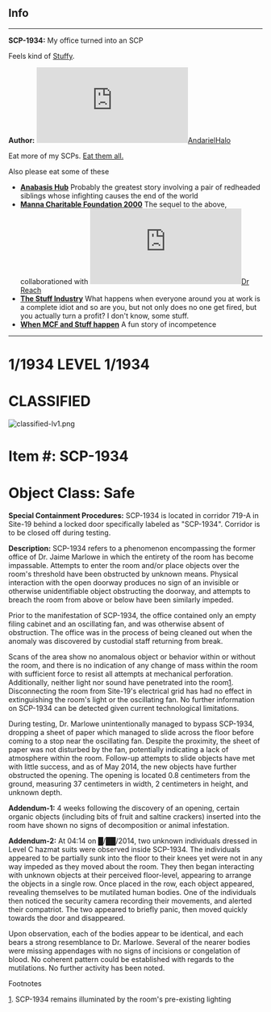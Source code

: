 Info
----

* * *

**SCP-1934:** My office turned into an SCP

Feels kind of [Stuffy](http://www.scp-wiki.net/the-stuff-industry-hub).

**Author:** [![AndarielHalo](http://www.wikidot.com/avatar.php?userid=1750255&amp;size=small&amp;timestamp=1599870334)](http://www.wikidot.com/user:info/andarielhalo)[AndarielHalo](http://www.wikidot.com/user:info/andarielhalo)

Eat more of my SCPs. [Eat them all.](http://www.scp-wiki.net/andariel-halo-file)

Also please eat some of these

*   **[Anabasis Hub](http://www.scp-wiki.net/anabasis-hub)** Probably the greatest story involving a pair of redheaded siblings whose infighting causes the end of the world
*   **[Manna Charitable Foundation 2000](http://www.scp-wiki.net/manna-charitable-foundation-hub)** The sequel to the above, collaborationed with [![Dr Reach](http://www.wikidot.com/avatar.php?userid=1779895&amp;size=small&amp;timestamp=1599870334)](http://www.wikidot.com/user:info/dr-reach)[Dr Reach](http://www.wikidot.com/user:info/dr-reach)
*   **[The Stuff Industry](http://www.scp-wiki.net/the-stuff-industry-hub)** What happens when everyone around you at work is a complete idiot and so are you, but not only does no one get fired, but you actually turn a profit? I don't know, some stuff.
*   **[When MCF and Stuff happen](http://www.scp-wiki.net/week-1-looking-for-stuff)** A fun story of incompetence

* * *

1/1934 LEVEL 1/1934
===================

CLASSIFIED
==========

![classified-lv1.png](http://www.scp-wiki.net/local--files/component:classified-decoration-base/classified-lv1.png)

Item #: SCP-1934
================

Object Class: Safe
==================

**Special Containment Procedures:** SCP-1934 is located in corridor 719-A in Site-19 behind a locked door specifically labeled as "SCP-1934". Corridor is to be closed off during testing.

**Description:** SCP-1934 refers to a phenomenon encompassing the former office of Dr. Jaime Marlowe in which the entirety of the room has become impassable. Attempts to enter the room and/or place objects over the room's threshold have been obstructed by unknown means. Physical interaction with the open doorway produces no sign of an invisible or otherwise unidentifiable object obstructing the doorway, and attempts to breach the room from above or below have been similarly impeded.

Prior to the manifestation of SCP-1934, the office contained only an empty filing cabinet and an oscillating fan, and was otherwise absent of obstruction. The office was in the process of being cleaned out when the anomaly was discovered by custodial staff returning from break.

Scans of the area show no anomalous object or behavior within or without the room, and there is no indication of any change of mass within the room with sufficient force to resist all attempts at mechanical perforation. Additionally, neither light nor sound have penetrated into the room[1](javascript:;). Disconnecting the room from Site-19's electrical grid has had no effect in extinguishing the room's light or the oscillating fan. No further information on SCP-1934 can be detected given current technological limitations.

During testing, Dr. Marlowe unintentionally managed to bypass SCP-1934, dropping a sheet of paper which managed to slide across the floor before coming to a stop near the oscillating fan. Despite the proximity, the sheet of paper was not disturbed by the fan, potentially indicating a lack of atmosphere within the room. Follow-up attempts to slide objects have met with little success, and as of May 2014, the new objects have further obstructed the opening. The opening is located 0.8 centimeters from the ground, measuring 37 centimeters in width, 2 centimeters in height, and unknown depth.

**Addendum-1:** 4 weeks following the discovery of an opening, certain organic objects (including bits of fruit and saltine crackers) inserted into the room have shown no signs of decomposition or animal infestation.

**Addendum-2:** At 04:14 on █/██/2014, two unknown individuals dressed in Level C hazmat suits were observed inside SCP-1934. The individuals appeared to be partially sunk into the floor to their knees yet were not in any way impeded as they moved about the room. They then began interacting with unknown objects at their perceived floor-level, appearing to arrange the objects in a single row. Once placed in the row, each object appeared, revealing themselves to be mutilated human bodies. One of the individuals then noticed the security camera recording their movements, and alerted their compatriot. The two appeared to briefly panic, then moved quickly towards the door and disappeared.

Upon observation, each of the bodies appear to be identical, and each bears a strong resemblance to Dr. Marlowe. Several of the nearer bodies were missing appendages with no signs of incisions or congelation of blood. No coherent pattern could be established with regards to the mutilations. No further activity has been noted.

Footnotes

[1](javascript:;). SCP-1934 remains illuminated by the room's pre-existing lighting